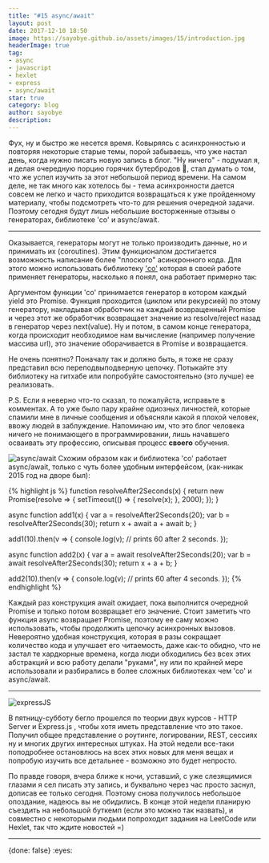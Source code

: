 ```yaml
---
title: "#15 async/await"
layout: post
date: 2017-12-10 18:50
image: https://sayobye.github.io/assets/images/15/introduction.jpg
headerImage: true
tag:
- async
- javascript
- hexlet
- express
- async/await
star: true
category: blog
author: sayobye
description:
---
```

Фух, ну и быстро же несется время. Ковыряясь с асинхронностью и повторяя некоторые старые темы, порой забываешь, что уже настал день, когда нужно писать новую запись в блог. "Ну ничего" - подумал я, и делая очередную порцию горячих бутербродов :custard:, стал думать о том, что же успел изучить за этот небольшой период времени. На самом деле, не так много как хотелось бы - тема асинхронности дается совсем не легко и часто приходится возвращаться к уже пройденному материалу, чтобы подсмотреть что-то для решения очередной задачи. Поэтому сегодня будут лишь небольшие восторженные отзывы о генераторах, библиотеке 'со' и async/await. 

* * *
Оказывается, генераторы могут не только производить данные, но и принимать их (coroutines). Этим функционалом достигается возможность написание более "плоского" асинхронного кода. Для этого можно использовать библиотеку ['co'](https://github.com/tj/co) которая в своей работе применяет генераторы, насколько я понял, она работает примерно так: 

Аргументом функции 'co' принимается генератор в котором каждый yield это Promise. Функция проходится (циклом или рекурсией) по этому генератору, накладывая обработчик на каждый возвращенный Promise и через этот же обработчик возвращает значение из resolve/reject назад в генератор через next(value). Ну и потом, в самом конце генератора, когда происходит необходимое нам вычисление (например получение массива url), это значение оборачивается в Promise и возвращается. 

Не очень понятно? Поначалу так и должно быть, я тоже не сразу представил всю переподвыподверную цепочку. Потыкайте эту библиотеку на гитхабе или попробуйте самостоятельно (это лучше) ее реализовать.

P.S. Если я неверно что-то сказал, то пожалуйста, исправьте в комментах. А то уже было пару крайне одиозных личностей, которые спамили мне в личные сообщения и объясняли какой я плохой человек, ввожу людей в заблуждение. Напоминаю им, что это блог человека ничего не понимающего в программировании, лишь начавшего осваивать эту профессию, описывая процесс **своего** обучения. 

![async/await](https://sayobye.github.io/assets/images/15/async-await.jpg)
Схожим образом как и библиотека 'co' работает async/await, только с чуть более удобным интерфейсом, (как-никак 2015 год на дворе был):

{% highlight js %}
function resolveAfter2Seconds(x) {
  return new Promise(resolve => {
    setTimeout(() => {
      resolve(x);
    }, 2000);
  });
}

async function add1(x) {
  var a = resolveAfter2Seconds(20);
  var b = resolveAfter2Seconds(30);
  return x + await a + await b;
}

add1(10).then(v => {
  console.log(v);  // prints 60 after 2 seconds.
});

async function add2(x) {
  var a = await resolveAfter2Seconds(20);
  var b = await resolveAfter2Seconds(30);
  return x + a + b;
}

add2(10).then(v => {
  console.log(v);  // prints 60 after 4 seconds.
});
{% endhighlight %}

Каждый раз конструкция await ожидает, пока выполнится очередной Promise и только потом возвращает его значение. Стоит заметить что функция async возвращает Promise, поэтому ее саму можно использовать, чтобы продолжить цепочку асинхронных вызовов. Невероятно удобная конструкция, которая в разы сокращает количество кода и улучшает его читаемость, даже как-то обидно, что не застал те хардкорные времена, когда люди обходились без всех этих абстракций и всю работу делали "руками", ну или по крайней мере использовали и разбирались в более сложных библиотеках чем 'co' и async/await. 
* * *
![expressJS](https://sayobye.github.io/assets/images/15/expressjs.jpg) 

В пятницу-субботу бегло прошелся по теории двух курсов - HTTP Server и Express.js , чтобы хотя иметь представление что это такое. Получил общее представление о роутинге, логировании, REST, сессиях ну и многих других интересных штуках. На этой недели все-таки поподробнее остановлюсь на всех этих новых для меня вещах и попробую изучить все детальнее - возможно это будет непросто.  

По правде говоря, вчера ближе к ночи, уставший, с уже слезящимися глазами я сел писать эту запись, и буквально через час просто заснул, дописав ее только сегодня. Поэтому снова получилось небольшое опоздание, надеюсь вы не обидились. В конце этой недели планирую съездить на небольшой буткемп (если это можно так назвать), и совместно с некоторыми людьми попроходит задания на LeetCode или Hexlet, так что ждите новостей =)   

* * *
<div class="spoiler">
    <p>{done: false}   <span>:eyes:</span></p>
</div>


